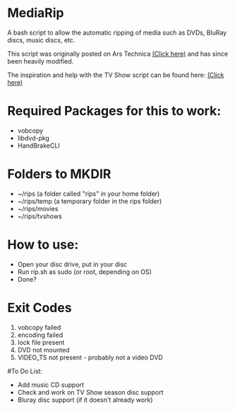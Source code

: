 # MediaRip

A bash script to allow the automatic ripping of media such as DVDs, BluRay discs, music discs, etc.

This script was originally posted on Ars Technica [(Click here)](http://arstechnica.com/civis/viewtopic.php?t=1137975) and has since been heavily modified.

The inspiration and help with the TV Show script can be found here: [(Click here)](http://askubuntu.com/questions/39148/rip-transcode-multiple-titles-from-a-tv-series-dvd-automatically)

# Required Packages for this to work:
* vobcopy
* libdvd-pkg
* HandBrakeCLI

# Folders to MKDIR
* ~/rips (a folder called "rips" in your home folder)
* ~/rips/temp (a temporary folder in the rips folder)
* ~/rips/movies
* ~/rips/tvshows

# How to use:
* Open your disc drive, put in your disc
* Run rip.sh as sudo (or root, depending on OS)
* Done?

# Exit Codes
1. vobcopy failed
2. encoding failed
3. lock file present
4. DVD not mounted
5. VIDEO_TS not present - probably not a video DVD

#To Do List:
* Add music CD support
* Check and work on TV Show season disc support
* Bluray disc support (if it doesn't already work)
